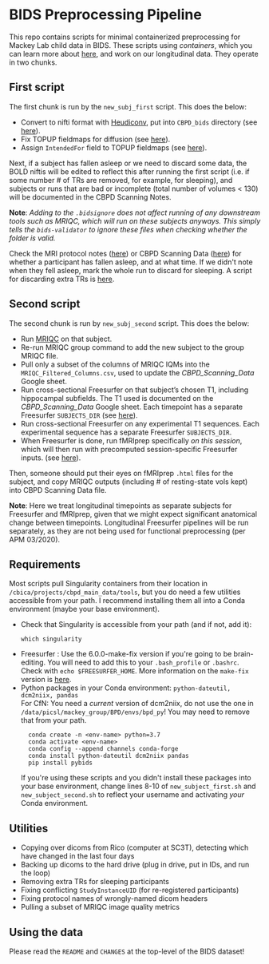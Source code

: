 # BIDS Preprocessing Pipeline

This repo contains scripts for minimal containerized preprocessing for Mackey Lab child data in BIDS. These scripts using *containers*, which you can learn more about [here](https://github.com/mackeylab/home/wiki/Singularity-containers), and work on our longitudinal data. They operate in two chunks.

## First script
The first chunk is run by the `new_subj_first` script. This does the below:

- Convert to nifti format with [Heudiconv](https://heudiconv.readthedocs.io/en/latest/), put into `CBPD_bids` directory (see [here](https://github.com/mackeylab/bids_ppc_scripts/blob/master/heudiconv)).
- Fix TOPUP fieldmaps for diffusion (see [here](https://github.com/mackeylab/bids_ppc_scripts/blob/master/fix_topup_sequences)).
- Assign `IntendedFor` field to TOPUP fieldmaps (see [here](https://github.com/mackeylab/bids_ppc_scripts/blob/master/assign_fieldmaps)).

Next, if a subject has fallen asleep or we need to discard some data, the BOLD niftis will be edited to reflect this after running the first script (i.e. if some number # of TRs are removed, for example, for sleeping), and subjects or runs that are bad or incomplete (total number of volumes < 130) will be documented in the CBPD Scanning Notes.

**Note**: *Adding to the `.bidsignore` does not affect running of any downstream tools such as MRIQC, which will run on these subjects anyways. This simply tells the `bids-validator` to ignore these files when checking whether the folder is valid.*

Check the MRI protocol notes ([here](https://docs.google.com/spreadsheets/d/15D3aYw1m127c-BHkAAxGTNqqpewZirn1OTzHZomUpUU/edit#gid=0)) or CBPD Scanning Data ([here](https://docs.google.com/spreadsheets/d/1tEMxyA7doTrpNZVW6m5qZJJG_muINBZU7ryn1AGwQtI/edit#gid=0)) for whether a participant has fallen asleep, and at what time. If we didn't note when they fell asleep, mark the whole run to discard for sleeping. A script for discarding extra TRs is [here](https://github.com/mackeylab/bids_ppc_scripts/blob/master/fix_topup_sequences/README.md).

## Second script
The second chunk is run by `new_subj_second` script. This does the below:
- Run [MRIQC](https://mriqc.readthedocs.io/en/stable/) on that subject.
- Re-run MRIQC group command to add the new subject to the group MRIQC file.
- Pull only a subset of the columns of MRIQC IQMs into the `MRIQC_Filtered_Columns.csv`, used to update the _CBPD_Scanning_Data_ Google sheet.
- Run cross-sectional Freesurfer on that subject’s chosen T1, including hippocampal subfields. The T1 used is documented on the _CBPD_Scanning_Data_ Google sheet. Each timepoint has a separate Freesurfer `SUBJECTS_DIR` (see [here](https://github.com/mackeylab/bids_ppc_scripts/tree/master/freesurfer)).
- Run cross-sectional Freesurfer on any experimental T1 sequences. Each experimental sequence has a separate Freesurfer `SUBJECTS_DIR`.
- When Freesurfer is done, run fMRIprep specifically *on this session*, which will then run with precomputed session-specific Freesurfer inputs. (see [here](https://github.com/mackeylab/bids_ppc_scripts/tree/master/fmriprep)).

Then, someone should put their eyes on fMRIprep `.html` files for the subject, and copy MRIQC outputs (including # of resting-state vols kept) into CBPD Scanning Data file.

**Note**: Here we treat longitudinal timepoints as separate subjects for Freesurfer and fMRIprep, given that we might expect significant anatomical change between timepoints. Longitudinal Freesurfer pipelines will be run separately, as they are not being used for functional preprocessing (per APM 03/2020).

## Requirements

Most scripts pull Singularity containers from their location in `/cbica/projects/cbpd_main_data/tools`, but you do need a few utilities accessible from your path. I recommend installing them all into a Conda environment (maybe your base environment).

- Check that Singularity is accessible from your path (and if not, add it):
	```
	which singularity
	```
- Freesurfer :
	Use the 6.0.0-make-fix version if you're going to be brain-editing. You will need to add this to your `.bash_profile` or `.bashrc`. Check with `echo $FREESURFER_HOME`.
	More information on the `make-fix` version is [here](https://www.mail-archive.com/freesurfer@nmr.mgh.harvard.edu/msg55648.html).
- Python packages in your Conda environment: `python-dateutil, dcm2niix, pandas`  
	For CfN: You need a *current* version of dcm2niix, do not use the one in `/data/picsl/mackey_group/BPD/envs/bpd_py`! You may need to remove that from your path.
	```
	  conda create -n <env-name> python=3.7
	  conda activate <env-name>
	  conda config --append channels conda-forge
	  conda install python-dateutil dcm2niix pandas
	  pip install pybids
	```
	If you're using these scripts and you didn't install these packages into your base environment, change lines 8-10 of `new_subject_first.sh` and `new_subject_second.sh` to reflect your username and activating _your_ Conda environment.

## Utilities
- Copying over dicoms from Rico (computer at SC3T), detecting which have changed in the last four days
- Backing up dicoms to the hard drive (plug in drive, put in IDs, and run the loop)
- Removing extra TRs for sleeping participants
- Fixing conflicting `StudyInstanceUID` (for re-registered participants)
- Fixing protocol names of wrongly-named dicom headers
- Pulling a subset of MRIQC image quality metrics

## Using the data
Please read the `README` and `CHANGES` at the top-level of the BIDS dataset!

